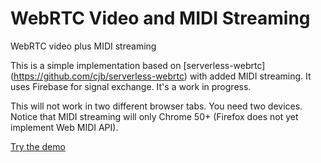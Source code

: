 # WebRTC Video and MIDI Streaming
WebRTC video plus MIDI streaming

This is a simple implementation based on [serverless-webrtc] (https://github.com/cjb/serverless-webrtc) with added MIDI streaming. It uses Firebase for signal exchange. It's a work in progress.

This will not work in two different browser tabs. You need two devices. Notice that MIDI streaming will only Chrome 50+ (Firefox does not yet implement Web MIDI API). 

[Try the demo](https://argiepiano.github.io/WebRTC-and-MIDI/midi-webrtc.html)

